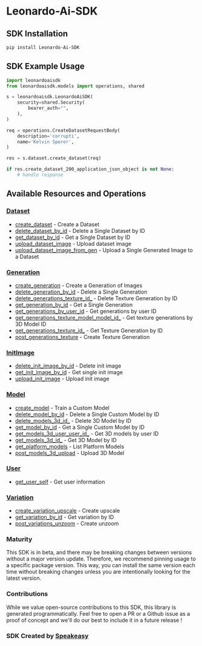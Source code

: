 # Leonardo-Ai-SDK

<!-- Start SDK Installation -->
## SDK Installation

```bash
pip install Leonardo-Ai-SDK
```
<!-- End SDK Installation -->

## SDK Example Usage
<!-- Start SDK Example Usage -->


```python
import leonardoaisdk
from leonardoaisdk.models import operations, shared

s = leonardoaisdk.LeonardoAiSDK(
    security=shared.Security(
        bearer_auth="",
    ),
)

req = operations.CreateDatasetRequestBody(
    description='corrupti',
    name='Kelvin Sporer',
)

res = s.dataset.create_dataset(req)

if res.create_dataset_200_application_json_object is not None:
    # handle response
```
<!-- End SDK Example Usage -->

<!-- Start SDK Available Operations -->
## Available Resources and Operations


### [Dataset](docs/sdks/dataset/README.md)

* [create_dataset](docs/sdks/dataset/README.md#create_dataset) - Create a Dataset
* [delete_dataset_by_id](docs/sdks/dataset/README.md#delete_dataset_by_id) - Delete a Single Dataset by ID
* [get_dataset_by_id](docs/sdks/dataset/README.md#get_dataset_by_id) - Get a Single Dataset by ID
* [upload_dataset_image](docs/sdks/dataset/README.md#upload_dataset_image) - Upload dataset image
* [upload_dataset_image_from_gen](docs/sdks/dataset/README.md#upload_dataset_image_from_gen) - Upload a Single Generated Image to a Dataset

### [Generation](docs/sdks/generation/README.md)

* [create_generation](docs/sdks/generation/README.md#create_generation) - Create a Generation of Images
* [delete_generation_by_id](docs/sdks/generation/README.md#delete_generation_by_id) - Delete a Single Generation
* [delete_generations_texture_id_](docs/sdks/generation/README.md#delete_generations_texture_id_) - Delete Texture Generation by ID
* [get_generation_by_id](docs/sdks/generation/README.md#get_generation_by_id) - Get a Single Generation
* [get_generations_by_user_id](docs/sdks/generation/README.md#get_generations_by_user_id) - Get generations by user ID
* [get_generations_texture_model_model_id_](docs/sdks/generation/README.md#get_generations_texture_model_model_id_) - Get texture generations by 3D Model ID
* [get_generations_texture_id_](docs/sdks/generation/README.md#get_generations_texture_id_) - Get Texture Generation by ID
* [post_generations_texture](docs/sdks/generation/README.md#post_generations_texture) - Create Texture Generation

### [InitImage](docs/sdks/initimage/README.md)

* [delete_init_image_by_id](docs/sdks/initimage/README.md#delete_init_image_by_id) - Delete init image
* [get_init_image_by_id](docs/sdks/initimage/README.md#get_init_image_by_id) - Get single init image
* [upload_init_image](docs/sdks/initimage/README.md#upload_init_image) - Upload init image

### [Model](docs/sdks/model/README.md)

* [create_model](docs/sdks/model/README.md#create_model) - Train a Custom Model
* [delete_model_by_id](docs/sdks/model/README.md#delete_model_by_id) - Delete a Single Custom Model by ID
* [delete_models_3d_id_](docs/sdks/model/README.md#delete_models_3d_id_) - Delete 3D Model by ID
* [get_model_by_id](docs/sdks/model/README.md#get_model_by_id) - Get a Single Custom Model by ID
* [get_models_3d_user_user_id_](docs/sdks/model/README.md#get_models_3d_user_user_id_) - Get 3D models by user ID
* [get_models_3d_id_](docs/sdks/model/README.md#get_models_3d_id_) - Get 3D Model by ID
* [get_platform_models](docs/sdks/model/README.md#get_platform_models) - List Platform Models
* [post_models_3d_upload](docs/sdks/model/README.md#post_models_3d_upload) - Upload 3D Model

### [User](docs/sdks/user/README.md)

* [get_user_self](docs/sdks/user/README.md#get_user_self) - Get user information

### [Variation](docs/sdks/variation/README.md)

* [create_variation_upscale](docs/sdks/variation/README.md#create_variation_upscale) - Create upscale
* [get_variation_by_id](docs/sdks/variation/README.md#get_variation_by_id) - Get variation by ID
* [post_variations_unzoom](docs/sdks/variation/README.md#post_variations_unzoom) - Create unzoom
<!-- End SDK Available Operations -->

### Maturity

This SDK is in beta, and there may be breaking changes between versions without a major version update. Therefore, we recommend pinning usage
to a specific package version. This way, you can install the same version each time without breaking changes unless you are intentionally
looking for the latest version.

### Contributions

While we value open-source contributions to this SDK, this library is generated programmatically.
Feel free to open a PR or a Github issue as a proof of concept and we'll do our best to include it in a future release !

### SDK Created by [Speakeasy](https://docs.speakeasyapi.dev/docs/using-speakeasy/client-sdks)
